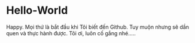 # Hello-World
Happy.
Mọi thứ là bắt đầu khi Tôi biết đến Github. Tuy muộn nhưng sẽ dần quen và thực hành được. Tôi ơi, luôn cố gắng nhé.....
